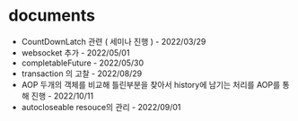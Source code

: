 # documents
- CountDownLatch 관련 ( 세미나 진행 ) - 2022/03/29
- websocket 추가 - 2022/05/01
- completableFuture - 2022/05/30
- transaction 의 고찰 - 2022/08/29
- AOP 두개의 객체를 비교해 틀린부분을 찾아서 history에 남기는 처리를 AOP를 통해 진행 - 2022/10/11
- autocloseable resouce의 관리 - 2022/09/01
